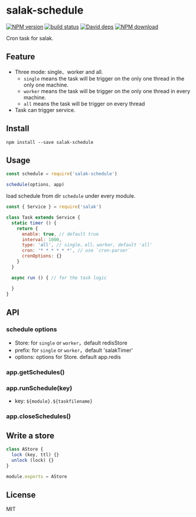 # salak-schedule

[![NPM version][npm-image]][npm-url]
[![build status][travis-image]][travis-url]
[![David deps][david-image]][david-url]
[![NPM download][download-image]][download-url]

[npm-image]: https://img.shields.io/npm/v/salak-schedule.svg?style=flat-square
[npm-url]: https://npmjs.org/package/salak-schedule
[travis-image]: https://img.shields.io/travis/SalakJS/salak-schedule.svg?style=flat-square
[travis-url]: https://travis-ci.org/SalakJS/salak-schedule
[david-image]: https://img.shields.io/david/SalakJS/salak-schedule.svg?style=flat-square
[david-url]: https://david-dm.org/SalakJS/salak-schedule
[download-image]: https://img.shields.io/npm/dm/salak-schedule.svg?style=flat-square
[download-url]: https://npmjs.org/package/salak-schedule

Cron task for salak.

## Feature

- Three mode: single、worker and all. 
  - `single` means the task will be trigger on the only one thread in the only one machine. 
  - `worker` means the task will be trigger on the only one thread in every machine. 
  - `all` means the task will be trigger on every thread
- Task can trigger service.

## Install

```
npm install --save salak-schedule
```

## Usage

```javascript
const schedule = require('salak-schedule')

schedule(options, app)
```

load schedule from dir `schedule` under every module.

```javascript
const { Service } = require('salak')

class Task extends Service {
  static timer () {
    return {
      enable: true, // default true
      interval: 1000,
      type: 'all', // single、all、worker, default 'all'
      cron: '* * * * * *', // use `cron-parser`
      cronOptions: {}
    }
  }

  async run () { // for the task logic

  }
}
```

## API

### schedule options

- Store: for `single` or `worker`，default redisStore
- prefix: for `single` or `worker`，default 'salakTimer'
- options: options for Store. default app.redis

### app.getSchedules()

### app.runSchedule(key)

- key: `${module}.${taskfilename}`

### app.closeSchedules()

## Write a store

```javascript
class AStore {
  lock (key, ttl) {}
  unlock (lock) {}
}

module.exports = AStore
```

## License

MIT
